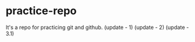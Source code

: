# practice-repo
It's a repo for practicing git and github. (update - 1) (update - 2) (update - 3.1) 
